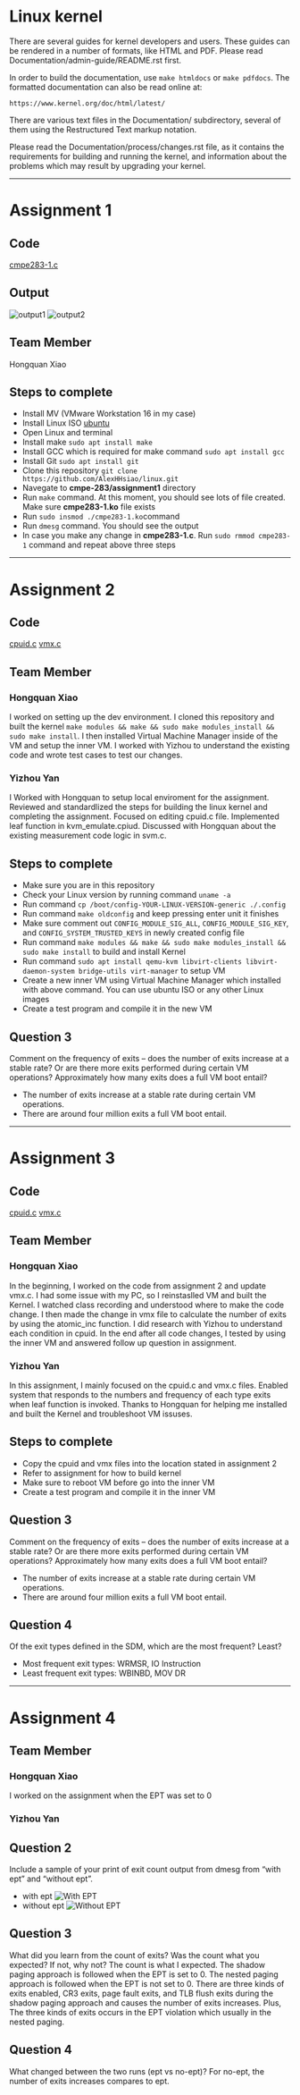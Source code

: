 Linux kernel
============

There are several guides for kernel developers and users. These guides can
be rendered in a number of formats, like HTML and PDF. Please read
Documentation/admin-guide/README.rst first.

In order to build the documentation, use ``make htmldocs`` or
``make pdfdocs``.  The formatted documentation can also be read online at:

    https://www.kernel.org/doc/html/latest/

There are various text files in the Documentation/ subdirectory,
several of them using the Restructured Text markup notation.

Please read the Documentation/process/changes.rst file, as it contains the
requirements for building and running the kernel, and information about
the problems which may result by upgrading your kernel.

---

# Assignment 1

## Code
[cmpe283-1.c](/cmpe-283/assignment1/cmpe283-1.c)

## Output
![output1](/cmpe-283/assignment1/1.png)
![output2](/cmpe-283/assignment1/2.png)

## Team Member
Hongquan Xiao

## Steps to complete
* Install MV (VMware Workstation 16 in my case)
* Install Linux ISO [ubuntu](https://ubuntu.com/download/desktop)
* Open Linux and terminal
* Install make `sudo apt install make`
* Install GCC which is required for make command `sudo apt install gcc`
* Install Git `sudo apt install git`
* Clone this repository `git clone https://github.com/AlexHHsiao/linux.git`
* Navegate to **cmpe-283/assignment1** directory
* Run `make` command. At this moment, you should see lots of file created. Make sure **cmpe283-1.ko** file exists
* Run `sudo insmod ./cmpe283-1.ko`command
* Run `dmesg` command. You should see the output
* In case you make any change in **cmpe283-1.c**. Run `sudo rmmod cmpe283-1` command and repeat above three steps

---
# Assignment 2

## Code
[cpuid.c](/arch/x86/kvm/cpuid.c)
[vmx.c](/arch/x86/kvm/vmx/vmx.c)

## Team Member
### Hongquan Xiao
I worked on setting up the dev environment. I cloned this repository and built the kernel `make modules && make && sudo make modules_install && sudo make install`. 
I then installed Virtual Machine Manager inside of the VM and setup the inner VM.
I worked with Yizhou to understand the existing code and wrote test cases to test our changes.

### Yizhou Yan
I Worked with Hongquan to setup local enviroment for the assignment. Reviewed and standardlized the steps for building the linux kernel and completing the assignment.
Focused on editing cpuid.c file. Implemented leaf function in kvm_emulate.cpiud.
Discussed with Hongquan about the existing measurement code logic in svm.c.

## Steps to complete
* Make sure you are in this repository 
* Check your Linux version by running command `uname -a`
* Run command `cp /boot/config-YOUR-LINUX-VERSION-generic ./.config`
* Run command `make oldconfig` and keep pressing enter unit it finishes
* Make sure comment out `CONFIG_MODULE_SIG_ALL`, `CONFIG_MODULE_SIG_KEY`, and `CONFIG_SYSTEM_TRUSTED_KEYS` in newly created config file
* Run command `make modules && make && sudo make modules_install && sudo make install` to build and install Kernel
* Run command `sudo apt install qemu-kvm libvirt-clients libvirt-daemon-system bridge-utils virt-manager` to setup VM
* Create a new inner VM using Virtual Machine Manager which installed with above command. You can use ubuntu ISO or any other Linux images
* Create a test program and compile it in the new VM

## Question 3
Comment on the frequency of exits – does the number of exits increase at a stable rate? Or are there
more exits performed during certain VM operations? Approximately how many exits does a full VM
boot entail?

* The number of exits increase at a stable rate during certain VM operations.
* There are around four million exits a full VM boot entail.

---
# Assignment 3

## Code
[cpuid.c](/cmpe-283/assignment2/cpuid.c)
[vmx.c](/cmpe-283/assignment2/vmx.c)

## Team Member
### Hongquan Xiao
In the beginning, 
I worked on the code from assignment 2 and update vmx.c. I had some issue with my PC, so I reinstaslled VM and built the Kernel. I watched class recording and understood where to make the code change. I then made the change in vmx file to calculate the number of exits by using the atomic_inc function. I did research with Yizhou to understand each condition in cpuid. In the end after all code changes, I tested by using the inner VM and answered follow up question in assignment.

### Yizhou Yan
In this assignment, I mainly focused on the cpuid.c and vmx.c files.
Enabled system that responds to the numbers and frequency of each type exits when leaf function is invoked.
Thanks to Hongquan for helping me installed and built the Kernel and troubleshoot VM issuses.

## Steps to complete
* Copy the cpuid and vmx files into the location stated in assignment 2
* Refer to assignment for how to build kernel
* Make sure to reboot VM before go into the inner VM
* Create a test program and compile it in the inner VM


## Question 3
Comment on the frequency of exits – does the number of exits increase at a stable rate? Or are there
more exits performed during certain VM operations? Approximately how many exits does a full VM
boot entail?

* The number of exits increase at a stable rate during certain VM operations.
* There are around four million exits a full VM boot entail.

## Question 4
Of the exit types defined in the SDM, which are the most frequent? Least?
* Most frequent exit types: WRMSR, IO Instruction
* Least frequent exit types: WBINBD, MOV DR

---
# Assignment 4

## Team Member
### Hongquan Xiao
I worked on the assignment when the EPT was set to 0

### Yizhou Yan

## Question 2
Include a sample of your print of exit count output from dmesg from “with ept” and “without ept”.
* with ept ![With EPT](/cmpe-283/assignment4/2.png)
* without ept ![Without EPT](/cmpe-283/assignment4/1.png)

## Question 3
What did you learn from the count of exits? Was the count what you expected? If not, why not?
The count is what I expected. The shadow paging approach is followed when the EPT is set to 0. The nested paging approach is followed when the EPT is not set to 0. There are three kinds of exits enabled, CR3 exits, page fault exits, and TLB flush exits during the shadow paging approach and causes the number of exits increases. Plus, The three kinds of exits occurs in the EPT violation which usually in the nested paging.

## Question 4 
What changed between the two runs (ept vs no-ept)?
For no-ept, the number of exits increases compares to ept.